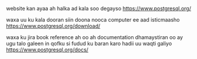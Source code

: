website kan ayaa ah halka ad kala soo degayso 
https://www.postgresql.org/

waxa uu ku kala dooran siin doona nooca computer ee aad isticmaasho
https://www.postgresql.org/download/


waxa ku jira book reference ah oo ah documentation 
dhamaystiran oo ay ugu talo galeen in 
qofku si fudud ku baran karo hadii uu waqti galiyo 
https://www.postgresql.org/docs/

